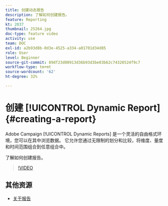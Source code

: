 ```yaml
---
title: 创建动态报告
description: 了解如何创建报告。
feature: Reporting
kt: 2037
thumbnail: 25264.jpg
doc-type: feature video
activity: use
team: DOC
exl-id: a2b93d8b-0d3e-4525-a334-a01701d34d85
role: User
level: Beginner
source-git-commit: 89df23d00913d36b93d3be03b62c74320524f9c7
workflow-type: tm+mt
source-wordcount: '62'
ht-degree: 32%

---
```


# 创建 [!UICONTROL Dynamic Report]{#creating-a-report}

Adobe Campaign [!UICONTROL Dynamic Reports] 是一个灵活的自由格式环境，您可以在其中浏览数据。 它允许您通过无限制的划分和比较，将维度、量度和时间范围组合到任意组合中。

了解如何创建报告。

>[!VIDEO](https://video.tv.adobe.com/v/25264/?quality=12&learn=on)

## 其他资源

* [关于报告](https://experienceleague.adobe.com/docs/campaign-standard/using/reporting/about-reporting/about-dynamic-reports.html?lang=en)
